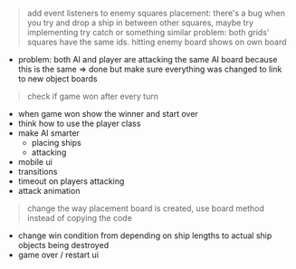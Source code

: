 > add event listeners to enemy squares
> placement: there's a bug when you try and drop a ship in between other squares, maybe try implementing try catch or something similar
> problem: both grids' squares have the same ids. hitting enemy board shows on own board

- problem: both AI and player are attacking the same AI board because this is the same => done but make sure everything was changed to link to new object boards
> check if game won after every turn
- when game won show the winner and start over
- think how to use the player class
- make AI smarter
  - placing ships
  - attacking
- mobile ui
- transitions
- timeout on players attacking
- attack animation
> change the way placement board is created, use board method instead of copying the code
- change win condition from depending on ship lengths to actual ship objects being destroyed
- game over / restart ui